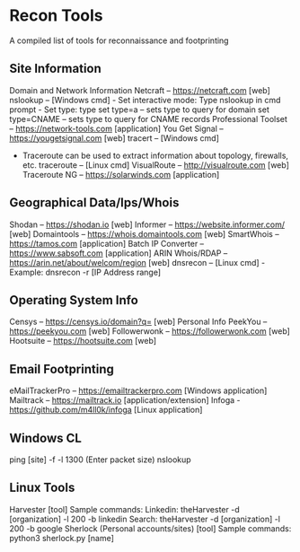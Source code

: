 # Recon Tools
 A compiled list of tools for reconnaissance and footprinting

## Site Information
 Domain and Network Information
 Netcraft – https://netcraft.com [web]
 nslookup – [Windows cmd]
     - Set interactive mode: Type nslookup in cmd prompt
     - Set type: type set type=a – sets type to query for domain
                                  set type=CNAME – sets type to query for CNAME records
 Professional Toolset – https://network-tools.com [application]
 You Get Signal – https://yougetsignal.com [web]
 tracert – [Windows cmd]
   - Traceroute can be used to extract information about topology, firewalls, etc.
 traceroute – [Linux cmd]
 VisualRoute – http://visualroute.com [web]
 Traceroute NG – https://solarwinds.com [application]

## Geographical Data/Ips/Whois

 Shodan – https://shodan.io [web]
 Informer – https://website.informer.com/ [web]
 Domaintools – https://whois.domaintools.com [web]
 SmartWhois – https://tamos.com [application]
 Batch IP Converter – https://www.sabsoft.com [application]
 ARIN Whois/RDAP – https://arin.net/about/welcom/region [web]
 dnsrecon – [Linux cmd]
     - Example:  dnsrecon -r [IP Address range]

##  Operating System Info

 Censys – https://censys.io/domain?q= [web]
 Personal Info
 PeekYou – https://peekyou.com [web]
 Followerwonk – https://followerwonk.com [web]
 Hootsuite – https://hootsuite.com [web]

## Email Footprinting

 eMailTrackerPro – https://emailtrackerpro.com  [Windows application]
 Mailtrack – https://mailtrack.io [application/extension]
 Infoga - https://github.com/m4ll0k/infoga [Linux application]

## Windows CL

 ping [site] -f -l 1300 (Enter packet size)
 nslookup

## Linux Tools

 Harvester [tool]
 Sample commands:
 Linkedin: theHarvester -d [organization] -l 200 -b linkedin
 Search: theHarvester -d [organization] -l 200 -b google
 Sherlock (Personal accounts/sites) [tool]
 Sample commands:
 python3 sherlock.py [name]
